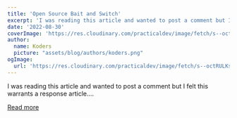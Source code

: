 ```yaml
---
title: 'Open Source Bait and Switch'
excerpt: 'I was reading this article and wanted to post a comment but I felt this warrants a response article....'
date: '2022-08-30'
coverImage: 'https://res.cloudinary.com/practicaldev/image/fetch/s--octRULKs--/c_imagga_scale,f_auto,fl_progressive,h_420,q_auto,w_1000/https://dev-to-uploads.s3.amazonaws.com/uploads/articles/itrkg3fo1lm4vzupsf4i.png'
author:
  name: Koders
  picture: "assets/blog/authors/koders.png"
ogImage:
  url: 'https://res.cloudinary.com/practicaldev/image/fetch/s--octRULKs--/c_imagga_scale,f_auto,fl_progressive,h_420,q_auto,w_1000/https://dev-to-uploads.s3.amazonaws.com/uploads/articles/itrkg3fo1lm4vzupsf4i.png'
---
```


I was reading this article and wanted to post a comment but I felt this warrants a response article....

[Read more](https://dev.to/codenameone/open-source-bait-and-switch-1g34)
